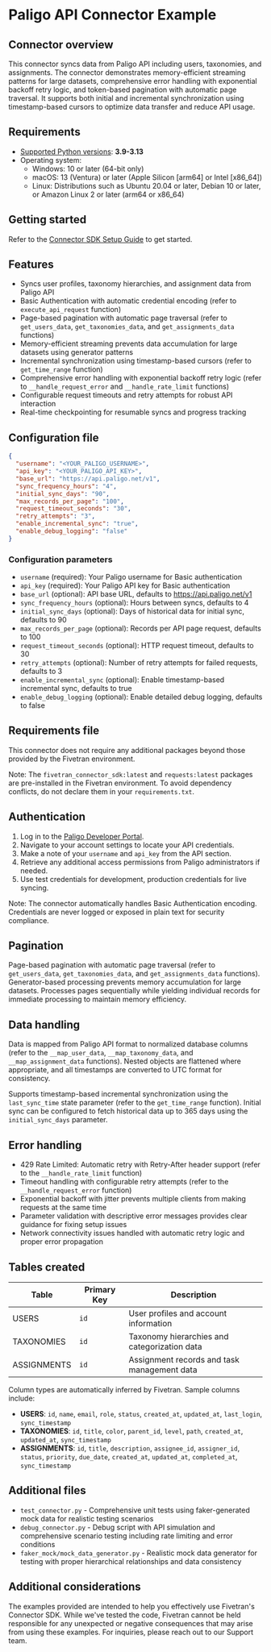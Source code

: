 # Paligo API Connector Example

## Connector overview
This connector syncs data from Paligo API including users, taxonomies, and assignments. The connector demonstrates memory-efficient streaming patterns for large datasets, comprehensive error handling with exponential backoff retry logic, and token-based pagination with automatic page traversal. It supports both initial and incremental synchronization using timestamp-based cursors to optimize data transfer and reduce API usage.

## Requirements
- [Supported Python versions](https://github.com/fivetran/fivetran_connector_sdk/blob/main/README.md#requirements): **3.9-3.13**
- Operating system:
  - Windows: 10 or later (64-bit only)
  - macOS: 13 (Ventura) or later (Apple Silicon [arm64] or Intel [x86_64])
  - Linux: Distributions such as Ubuntu 20.04 or later, Debian 10 or later, or Amazon Linux 2 or later (arm64 or x86_64)

## Getting started
Refer to the [Connector SDK Setup Guide](https://fivetran.com/docs/connectors/connector-sdk/setup-guide) to get started.

## Features
- Syncs user profiles, taxonomy hierarchies, and assignment data from Paligo API
- Basic Authentication with automatic credential encoding (refer to `execute_api_request` function)
- Page-based pagination with automatic page traversal (refer to `get_users_data`, `get_taxonomies_data`, and `get_assignments_data` functions)
- Memory-efficient streaming prevents data accumulation for large datasets using generator patterns
- Incremental synchronization using timestamp-based cursors (refer to `get_time_range` function)
- Comprehensive error handling with exponential backoff retry logic (refer to `__handle_request_error` and `__handle_rate_limit` functions)
- Configurable request timeouts and retry attempts for robust API interaction
- Real-time checkpointing for resumable syncs and progress tracking

## Configuration file
```json
{
  "username": "<YOUR_PALIGO_USERNAME>",
  "api_key": "<YOUR_PALIGO_API_KEY>",
  "base_url": "https://api.paligo.net/v1",
  "sync_frequency_hours": "4",
  "initial_sync_days": "90",
  "max_records_per_page": "100",
  "request_timeout_seconds": "30",
  "retry_attempts": "3",
  "enable_incremental_sync": "true",
  "enable_debug_logging": "false"
}
```

### Configuration parameters
- `username` (required): Your Paligo username for Basic authentication
- `api_key` (required): Your Paligo API key for Basic authentication
- `base_url` (optional): API base URL, defaults to https://api.paligo.net/v1
- `sync_frequency_hours` (optional): Hours between syncs, defaults to 4
- `initial_sync_days` (optional): Days of historical data for initial sync, defaults to 90
- `max_records_per_page` (optional): Records per API page request, defaults to 100
- `request_timeout_seconds` (optional): HTTP request timeout, defaults to 30
- `retry_attempts` (optional): Number of retry attempts for failed requests, defaults to 3
- `enable_incremental_sync` (optional): Enable timestamp-based incremental sync, defaults to true
- `enable_debug_logging` (optional): Enable detailed debug logging, defaults to false

## Requirements file
This connector does not require any additional packages beyond those provided by the Fivetran environment.

Note: The `fivetran_connector_sdk:latest` and `requests:latest` packages are pre-installed in the Fivetran environment. To avoid dependency conflicts, do not declare them in your `requirements.txt`.

## Authentication
1. Log in to the [Paligo Developer Portal](https://api.paligo.net/en/index-en.html).
2. Navigate to your account settings to locate your API credentials.
3. Make a note of your `username` and `api_key` from the API section.
4. Retrieve any additional access permissions from Paligo administrators if needed.
5. Use test credentials for development, production credentials for live syncing.

Note: The connector automatically handles Basic Authentication encoding. Credentials are never logged or exposed in plain text for security compliance.

## Pagination
Page-based pagination with automatic page traversal (refer to `get_users_data`, `get_taxonomies_data`, and `get_assignments_data` functions). Generator-based processing prevents memory accumulation for large datasets. Processes pages sequentially while yielding individual records for immediate processing to maintain memory efficiency.

## Data handling
Data is mapped from Paligo API format to normalized database columns (refer to the `__map_user_data`, `__map_taxonomy_data`, and `__map_assignment_data` functions). Nested objects are flattened where appropriate, and all timestamps are converted to UTC format for consistency.

Supports timestamp-based incremental synchronization using the `last_sync_time` state parameter (refer to the `get_time_range` function). Initial sync can be configured to fetch historical data up to 365 days using the `initial_sync_days` parameter.

## Error handling
- 429 Rate Limited: Automatic retry with Retry-After header support (refer to the `__handle_rate_limit` function)
- Timeout handling with configurable retry attempts (refer to the `__handle_request_error` function)
- Exponential backoff with jitter prevents multiple clients from making requests at the same time
- Parameter validation with descriptive error messages provides clear guidance for fixing setup issues
- Network connectivity issues handled with automatic retry logic and proper error propagation

## Tables created
| Table | Primary Key | Description |
|-------|-------------|-------------|
| USERS | `id` | User profiles and account information |
| TAXONOMIES | `id` | Taxonomy hierarchies and categorization data |
| ASSIGNMENTS | `id` | Assignment records and task management data |

Column types are automatically inferred by Fivetran. Sample columns include:
- **USERS**: `id`, `name`, `email`, `role`, `status`, `created_at`, `updated_at`, `last_login`, `sync_timestamp`
- **TAXONOMIES**: `id`, `title`, `color`, `parent_id`, `level`, `path`, `created_at`, `updated_at`, `sync_timestamp`
- **ASSIGNMENTS**: `id`, `title`, `description`, `assignee_id`, `assigner_id`, `status`, `priority`, `due_date`, `created_at`, `updated_at`, `completed_at`, `sync_timestamp`

## Additional files
- `test_connector.py` - Comprehensive unit tests using faker-generated mock data for realistic testing scenarios
- `debug_connector.py` - Debug script with API simulation and comprehensive scenario testing including rate limiting and error conditions
- `faker_mock/mock_data_generator.py` - Realistic mock data generator for testing with proper hierarchical relationships and data consistency

## Additional considerations
The examples provided are intended to help you effectively use Fivetran's Connector SDK. While we've tested the code, Fivetran cannot be held responsible for any unexpected or negative consequences that may arise from using these examples. For inquiries, please reach out to our Support team.